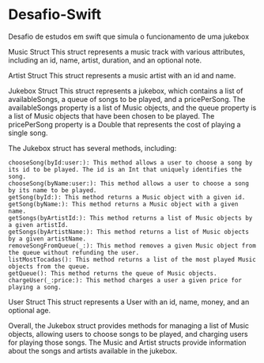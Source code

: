 # Desafio-Swift
Desafio de estudos em swift que simula o funcionamento de uma jukebox

Music Struct
This struct represents a music track with various attributes, including an id, name, artist, duration, and an optional note.

Artist Struct
This struct represents a music artist with an id and name.

Jukebox Struct
This struct represents a jukebox, which contains a list of availableSongs, a queue of songs to be played, and a pricePerSong. The availableSongs property is a list of Music objects, and the queue property is a list of Music objects that have been chosen to be played. The pricePerSong property is a Double that represents the cost of playing a single song.

The Jukebox struct has several methods, including:

    chooseSong(byId:user:): This method allows a user to choose a song by its id to be played. The id is an Int that uniquely identifies the song.
    chooseSong(byName:user:): This method allows a user to choose a song by its name to be played.
    getSong(byId:): This method returns a Music object with a given id.
    getSong(byName:): This method returns a Music object with a given name.
    getSongs(byArtistId:): This method returns a list of Music objects by a given artistId.
    getSongs(byArtistName:): This method returns a list of Music objects by a given artistName.
    removeSongFromQueue(_:): This method removes a given Music object from the queue without refunding the user.
    listMostTocadas(): This method returns a list of the most played Music objects from the queue.
    getQueue(): This method returns the queue of Music objects.
    chargeUser(_:price:): This method charges a user a given price for playing a song.

User Struct
This struct represents a User with an id, name, money, and an optional age.

Overall, the Jukebox struct provides methods for managing a list of Music objects, allowing users to choose songs to be played, and charging users for playing those songs. The Music and Artist structs provide information about the songs and artists available in the jukebox.
